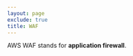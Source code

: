 ```yaml
---
layout: page
exclude: true
title: WAF
---
```


AWS WAF stands for **application firewall**. 
<!--stackedit_data:
eyJoaXN0b3J5IjpbLTI4Mzk4OTA0OF19
-->